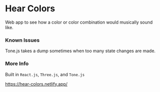 # Hear Colors

Web app to see how a color or color combination would musically sound like.

### Known Issues

Tone.js takes a dump sometimes when too many state changes are made.

### More Info

Built in `React.js`, `Three.js`, and `Tone.js`

https://hear-colors.netlify.app/
